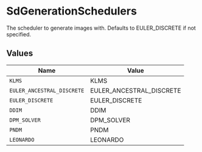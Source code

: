 # SdGenerationSchedulers

The scheduler to generate images with. Defaults to EULER_DISCRETE if not specified.


## Values

| Name                       | Value                      |
| -------------------------- | -------------------------- |
| `KLMS`                     | KLMS                       |
| `EULER_ANCESTRAL_DISCRETE` | EULER_ANCESTRAL_DISCRETE   |
| `EULER_DISCRETE`           | EULER_DISCRETE             |
| `DDIM`                     | DDIM                       |
| `DPM_SOLVER`               | DPM_SOLVER                 |
| `PNDM`                     | PNDM                       |
| `LEONARDO`                 | LEONARDO                   |
